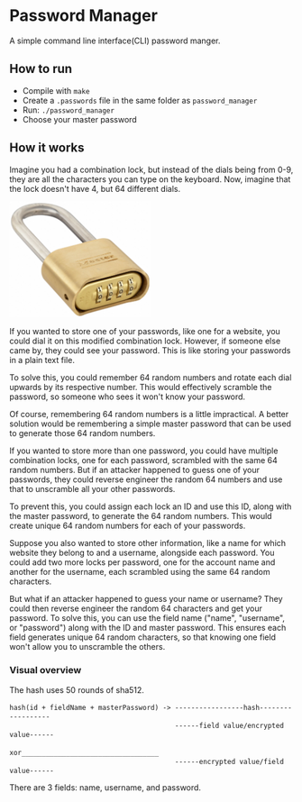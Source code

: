 # Password Manager
A simple command line interface(CLI) password manger.

## How to run
- Compile with `make`
- Create a `.passwords` file in the same folder as `password_manager`
- Run: `./password_manager`
- Choose your master password

## How it works
Imagine you had a combination lock, but instead of the dials being from 0-9, they are all the characters you can type on the keyboard. Now, imagine that the lock doesn't have 4, but 64 different dials.

<img width=250 src="./combination_lock.jpeg">

If you wanted to store one of your passwords, like one for a website, you could dial it on this modified combination lock. However, if someone else came by, they could see your password. This is like storing your passwords in a plain text file.

To solve this, you could remember 64 random numbers and rotate each dial upwards by its respective number. This would effectively scramble the password, so someone who sees it won't know your password.

Of course, remembering 64 random numbers is a little impractical. A better solution would be remembering a simple master password that can be used to generate those 64 random numbers.

If you wanted to store more than one password, you could have multiple combination locks, one for each password, scrambled with the same 64 random numbers. But if an attacker happened to guess one of your passwords, they could reverse engineer the random 64 numbers and use that to unscramble all your other passwords.

To prevent this, you could assign each lock an ID and use this ID, along with the master password, to generate the 64 random numbers. This would create unique 64 random numbers for each of your passwords.

Suppose you also wanted to store other information, like a name for which website they belong to and a username, alongside each password. You could add two more locks per password, one for the account name and another for the username, each scrambled using the same 64 random characters.

But what if an attacker happened to guess your name or username? They could then reverse engineer the random 64 characters and get your password. To solve this, you can use the field name ("name", "username", or "password") along with the ID and master password. This ensures each field generates unique 64 random characters, so that knowing one field won't allow you to unscramble the others.

### Visual overview
The hash uses 50 rounds of sha512.

```
hash(id + fieldName + masterPassword) -> -----------------hash------------------
                                         ------field value/encrypted value------
                                      xor__________________________________
                                         ------encrypted value/field value------
```

There are 3 fields: name, username, and password.